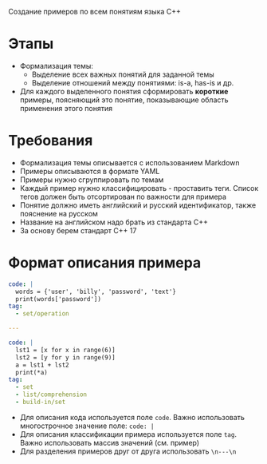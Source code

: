 Создание примеров по всем понятиям языка С++

# Этапы
- Формализация темы:
  - Выделение всех важных понятий для заданной темы
  - Выделение отношений между понятиями: is-a, has-is и др.
- Для каждого выделенного понятия сформировать **короткие** примеры, поясняющий это понятие, показывающие область применения этого понятия

# Требования
- Формализация темы описывается с использованием Markdown
- Примеры описываются в формате YAML
- Примеры нужно сгруппировать по темам
- Каждый пример нужно классифицировать - проставить теги. Список тегов должен быть отсортирован по важности для примера
- Понятие должно иметь английский и русский идентификатор, также пояснение на русском
- Название на английском надо брать из стандарта С++
- За основу берем стандарт С++ 17

# Формат описания примера
```yaml
code: |
  words = {'user', 'billy', 'password', 'text'}
  print(words['password'])
tag:
  - set/operation

---

code: |
  lst1 = [x for x in range(6)]
  lst2 = [y for y in range(9)]
  a = lst1 + lst2
  print(*a)
tag:
  - set
  - list/comprehension
  - build-in/set
```
- Для описания кода используется поле `code`. Важно использовать многострочное значение поле: `code: |`
- Для описания классификации примера используется поле `tag`. Важно использовать массив значений (см. пример)
- Для разделения примеров друг от друга использовать `\n---\n`
